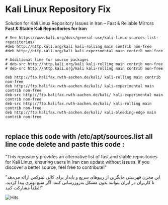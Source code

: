 # Kali Linux Repository Fix
Solution for Kali Linux Repository Issues in Iran – Fast & Reliable Mirrors
**Fast & Stable Kali Repositories for Iran**

```
# See https://www.kali.org/docs/general-use/kali-linux-sources-list-repositories/
#deb http://http.kali.org/kali kali-rolling main contrib non-free
#deb http://http.kali.org/kali kali-experimental main contrib non-free

# Additional line for source packages
# deb-src http://http.kali.org/kali kali-rolling main contrib non-free
# deb-src http://http.kali.org/kali kali-rolling main contrib non-free

deb http://ftp.halifax.rwth-aachen.de/kali/ kali-rolling main contrib non-free
deb http://ftp.halifax.rwth-aachen.de/kali/ kali-experimental main contrib non-free
deb-src http://ftp.halifax.rwth-aachen.de/kali/ kali-experimental main contrib non-free
deb-src http://ftp.halifax.rwth-aachen.de/kali/ kali-rolling main contrib non-free
deb http://ftp.halifax.rwth-aachen.de/kali/ kali-bleeding-edge main contrib non-free


```

## replace this code with /etc/apt/sources.list all line code delete and paste this code :



"This repository provides an alternative list of fast and stable repositories for Kali Linux, ensuring users in Iran can update without issues. If you discover a better source, feel free to contribute!"

"این مخزن فهرستی جایگزین از ریپوهای سریع و پایدار برای کالی لینوکس ارائه می‌دهد تا کاربران در ایران بتوانند بدون مشکل به‌روزرسانی کنند. اگر منبع بهتری پیدا کردید، لطفاً مشارکت کنید!"

![Hits](https://hits.seeyoufarm.com/api/count/incr/badge.svg?url=https://github.com/farbodxme/kali-repositories&count_bg=%2379C83D&title_bg=%23555555&icon=github.svg&icon_color=%23E7E7E7&title=views&edge_flat=false)
